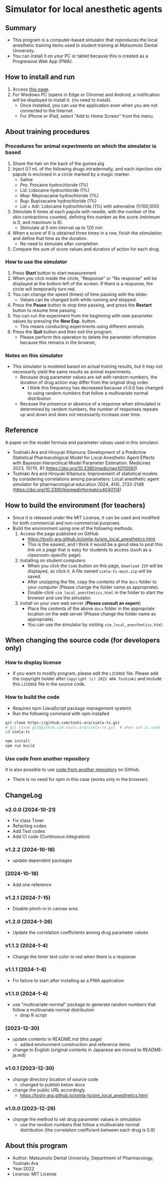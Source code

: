 # Simulator for local anesthetic agents
## Summary
- This program is a computer-based simulator
   that reproduces the local anesthetic training items
   used in student training at Matsumoto Dental University.
- You can install it on your PC or tablet
   because this is created as a Progressive Web App (PWA).


## How to install and run
1. Access [this page](https://toshi-ara.github.io/simla-ts/sim_local_anesthetics.html).
1. For Windows PC (opens in Edge or Chrome) and Android,
    a notification will be displayed to install it.
    (no need to install).
    - Once installed, you can use the application
      even when you are not connected to the Internet.
    - For iPhone or iPad, select "Add to Home Screen" from the menu.


## About training procedures
### Procedures for animal experiments on which the simulator is based
1. Shave the hair on the back of the guinea pig
1. Inject 0.1 mL of the following drugs intradermally,
   and each injection site papule is enclosed in a circle
   marked by a magic marker.
    - Saline
    - Pro: Procaine hydrochloride (1%)
    - Lid: Lidocaine hydrochloride (1%)
    - Mep: Mepivacaine hydrochloride (1%)
    - Bup: Bupivacaine hydrochloride (1%)
    - Lid + Adr: Lidocaine hydrochloride (1%) with adrenaline (1/100,000)
1. Stimulate 6 times at each papule with needle,
    with the number of the skin contractions counted,
    defining this number as the score (minimum is 0, and maximum is 6).
    - Stimulate at 5 min interval up to 120 min
1. When a score of 6 is obtained three times in a row,
    finish the stimulation and define that time as the duration.
    - No need to stimulate after completion
1. Compare the sum of score values and duration of action for each drug.

### How to use the simulator
1. Press **Start** button to start measurement
1. When you click inside the circle,
    "Response" or "No response" will be displayed
    at the bottom left of the screen.
   If there is a response,
    the circle will temporarily turn red.
1. You can change the speed (times) of time passing with the slider.
    - Values can be changed both while running and stopped.
1. Press the **Pause** button to stop time passing,
    and press the **Restart** button to resume time passing
1. You can run the experiment from the beginning with new parameter values
    by pressing the **New Exp.** button.
    - This means conducting experiments using different animals.
1. Press the **Quit** button and then exit the program.
    - Please perform this operation to delete the parameter information
      because this remains in the browser,

### Notes on this simulator
- This simulator is modeled based on actual training results,
   but it may not necessarily yield the same results as animal experiments.
    - Because drug parameter values are set with random numbers,
      the duration of drug action may differ from the original drug order.
        - I think this frequency has decreased
          because v1.0.0 has changed to using random numbers
           that follow a multivariate normal distribution
    - Because the presence or absence of a response
      when stimulated is determined by random numbers,
      the number of responses repeats up and down
       and does not necessarily increase over time.


## Reference
A paper on the model formula and parameter values used in this simulator.

- Toshiaki Ara and Hiroyuki Kitamura:
  Development of a Predictive Statistical Pharmacological Model
   for Local Anesthetic Agent Effects
   with Bayesian Hierarchical Model Parameter Estimation.
  Medicines 2023, 10(11), 61
  (https://doi.org/10.3390/medicines10110061)
- Toshiaki Ara and Hiroyuki Kitamura:
  Improvement of statistical models by considering correlations
   among parameters:
  Local anesthetic agent simulator for pharmacological education
   2024, 4(4), 2133-2148
  (https://doi.org/10.3390/biomedinformatics4040114)


## How to build the environment (for teachers)
- Since it is released under the MIT License,
  it can be used and modified for both commercial and non-commercial purposes.
- Build the environment using one of the following methods.
    1. Access the page published on GitHub
        - https://toshi-ara.github.io/simla-ts/sim_local_anesthetics.html
        - This is the easiest,
          and I think it would be a good idea to post this link
          on a page that is easy for students to access
          (such as a classroom-specific page).
    1. Installing on student computers
        - When you click the `Code` button on this page,
          `Download ZIP` will be displayed,
          so click it. A file named `simla-ts-main.zip` will be saved.
        - After unzipping the file,
           copy the contents of the `docs` folder to your computer
           (Please change the folder name as appropriate).
        - Double-click `sim_local_anesthetics.html` in the folder
           to start the browser and use the simulator.
    1. Install on your own web server (**Please consult an expert**)
        - Place the contents of the above `docs` folder
           in the appropriate location on the web server
           (Please change the folder name as appropriate).
        - You can use the simulator by visiting `sim_local_anesthetics.html`


## When changing the source code (for developers only)
### How to display license
- If you want to modify program, please edit the `LICENSE` file.
  Please add the copyright holder after `Copyright (c) 2022 ARA Toshiaki`
   and include this `LICENSE` file in the source code.

### How to build the code
- Requires npm (JavaScript package management system)
- Run the following command with npm installed

```bash
git clone https://github.com/toshi-ara/simla-ts.git
# git clone git@github.com:toshi-ara/simla-ts.git  # when ssh is used
cd simla-ts

npm install
npm run build
```

### Use code from another repository
It is also possible to use
[code from another repository](https://github.com/toshi-ara/simla) on GitHub.
- There is no need for npm in this case (works only in the browser).


## ChangeLog
### v2.0.0 (2024-10-21)
- Fix class Timer
- Refacting codes
- Add Test codes
- Add CI code (Continuous Integration)

### v1.2.2 (2024-10-18)
- update dependent packages

### (2024-10-18)
- Add one reference

### v1.2.1 (2024-7-15)
- Disable pinch-in in canvas area

### v1.2.0 (2024-1-26)
- Update the correlation coefficients among drug parameter values

### v1.1.2 (2024-1-4)
- Change the timer text color to red when there is a response

### v1.1.1 (2024-1-4)
- Fix failure to start after installing as a PWA application

### v1.1.0 (2024-1-4)
- use "multivariate-normal" package to generate random numbers
  that follow a multivariate normal distribution
    - drop R script

### (2023-12-30)
- update contents in README.md (this page)
    - added environment construction and reference items
- change to English (original contents in Japanese are moved to README-ja.md)

### v1.0.1 (2023-12-30)
- change directory location of source code
    - changed to publish below docs
- change the public URL accordingly
    - https://toshi-ara.github.io/simla-ts/sim_local_anesthetics.html

### v1.0.0 (2023-12-29)
- change the method to set drug parameter values in simulation
    - use the random numbers that follow a multivariate normal distribution
      (the correlation coefficient between each drug is 0.8)

## About this program
- Author: Matsumoto Dental University, Department of Pharmacology, Toshiaki Ara
- Year:2022
- License: MIT License
